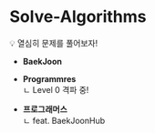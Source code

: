 # Solve-Algorithms
💡 열심히 문제를 풀어보자!

- **BaekJoon**

- **Programmres**<br>
ㄴ Level 0 격파 중!

- **프로그래머스**<br>
ㄴ feat. BaekJoonHub



